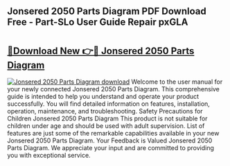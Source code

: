 ## Jonsered 2050 Parts Diagram PDF Download Free - Part-SLo User Guide Repair pxGLA

# <h2><a href="http://dfto6pn.blite.top/?on=Jonsered+2050+Parts+Diagram">🔗Download New 👉🔴 Jonsered 2050 Parts Diagram</a></h2>

[![Jonsered 2050 Parts Diagram download](https://i.imgur.com/lujVjoI.png)](http://dfto6pn.blite.top/?on=Jonsered+2050+Parts+Diagram)
Welcome to the user manual for your newly connected Jonsered 2050 Parts Diagram. This comprehensive guide is intended to help you understand and operate your product successfully. You will find detailed information on features, installation, operation, maintenance, and troubleshooting. Safety Precautions for Children Jonsered 2050 Parts Diagram This product is not suitable for children under age and should be used with adult supervision. List of features are just some of the remarkable capabilities available in your new Jonsered 2050 Parts Diagram. Your Feedback is Valued Jonsered 2050 Parts Diagram. We appreciate your input and are committed to providing you with exceptional service.
